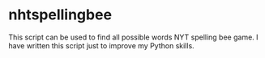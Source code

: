 # nhtspellingbee

This script can be used to find all possible words NYT spelling bee game.
I have written this script just to improve my Python skills.